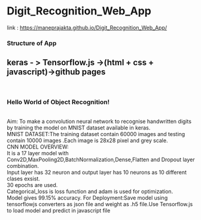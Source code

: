 
# Digit_Recognition_Web_App
 link : https://maneprajakta.github.io/Digit_Recognition_Web_App/
<br>
<h3>Structure of App</h3>
<h2> keras - > Tensorflow.js ->(html + css + javascript)->github pages</h1>
<br>
  <h3>Hello World of Object Recognition!</h3>
  <br>
 <bold>Aim:</bold> To make a convolution neural network to recognise handwritten digits by training the model on MNIST dataset available in keras.
 <br>
 <bold>MNIST DATASET:</bold>The training dataset contain 60000 images and testing contain 10000 images .Each image is 28x28 pixel and grey scale.
  <br>
 <bold>CNN MODEL OVERVIEW:</bold>
 <br>It is a 17 layer model with Conv2D,MaxPooling2D,BatchNormalization,Dense,Flatten and Dropout layer combination.
 <br>Input layer has 32 neuron and output layer has 10 neurons as 10 different clases exsist.
 <br>30 epochs are used.
 <br>Categorical_loss is loss function and adam is used for optimization.
 <br>Model gives 99.15% accuracy.
<bold>For Deployment:<bold>Save model using tensorflowjs converters as json file and weight as .h5 file.Use Tensorflow.js to load model and predict in javascript file

